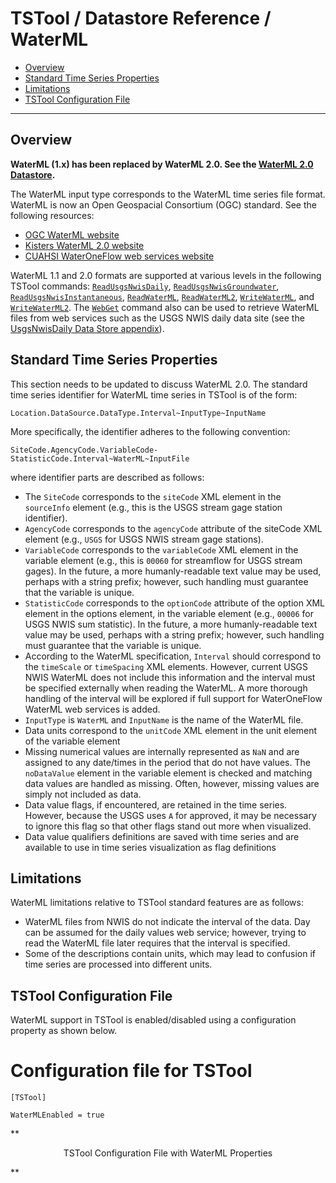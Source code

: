# TSTool / Datastore Reference / WaterML #

* [Overview](#overview)
* [Standard Time Series Properties](#standard-time-series-properties)
* [Limitations](#limitations)
* [TSTool Configuration File](#tstool-configuration-file)

--------------

## Overview ##

**WaterML (1.x) has been replaced by WaterML 2.0.  See the [WaterML 2.0 Datastore](../WaterML2/WaterML2.md).**

The WaterML input type corresponds to the WaterML time series file format.
WaterML is now an Open Geospacial Consortium (OGC) standard.  See the following resources:

* [OGC WaterML website](http://www.opengeospatial.org/standards/waterml)
* [Kisters WaterML 2.0 website](http://www.waterml2.org/)
* [CUAHSI WaterOneFlow web services website](http://his.cuahsi.org/wofws.html)

WaterML 1.1 and 2.0 formats are supported at various levels in the following TSTool commands:
[`ReadUsgsNwisDaily`](../../command-ref/ReadUsgsNwisDaily/ReadUsgsNwisDaily.md),
[`ReadUsgsNwisGroundwater`](../../command-ref/ReadUsgsNwisGroundwater/ReadUsgsNwisGroundwater.md),
[`ReadUsgsNwisInstantaneous`](../../command-ref/ReadUsgsNwisInstantaneous/ReadUsgsNwisInstantaneous.md),
[`ReadWaterML`](../../command-ref/ReadWaterML/ReadWaterML.md),
[`ReadWaterML2`](../../command-ref/ReadWaterML2/ReadWaterML2.md),
[`WriteWaterML`](../../command-ref/WriteWaterML/WriteWaterML.md),
and [`WriteWaterML2`](../../command-ref/WriteWaterML2/WriteWaterML2.md).
The [`WebGet`](../../command-ref/WebGet/WebGet.md) command also can be used to
retrieve WaterML files from web services such as the USGS NWIS daily data site (see the [UsgsNwisDaily Data Store appendix](../USGS-NWIS-Daily/USGS-NWIS-Daily.md)).

## Standard Time Series Properties ##

This section needs to be updated to discuss WaterML 2.0.
The standard time series identifier for WaterML time series in TSTool is of the form:

```
Location.DataSource.DataType.Interval~InputType~InputName
```

More specifically, the identifier adheres to the following convention:

```
SiteCode.AgencyCode.VariableCode-StatisticCode.Interval~WaterML~InputFile
```

where identifier parts are described as follows:

* The `SiteCode` corresponds to the `siteCode` XML element in the `sourceInfo` element (e.g., this is the USGS stream gage station identifier).
* `AgencyCode` corresponds to the `agencyCode` attribute of the siteCode XML element (e.g., `USGS` for USGS NWIS stream gage stations).
* `VariableCode` corresponds to the `variableCode` XML element in the variable element
(e.g., this is `00060` for streamflow for USGS stream gages).
In the future, a more humanly-readable text value may be used, perhaps with a string prefix;
however, such handling must guarantee that the variable is unique.
* `StatisticCode` corresponds to the `optionCode` attribute of the option XML element in the options element,
in the variable element (e.g., `00006` for USGS NWIS sum statistic).
In the future, a more humanly-readable text value may be used, perhaps with a string prefix;
however, such handling must guarantee that the variable is unique.
* According to the WaterML specification, `Interval` should correspond to the `timeScale` or `timeSpacing` XML elements.
However, current USGS NWIS WaterML does not include this information and the interval
must be specified externally when reading the WaterML.
A more thorough handling of the interval will be explored if full support for WaterOneFlow WaterML web services is added.
* `InputType` is `WaterML` and `InputName` is the name of the WaterML file.
* Data units correspond to the `unitCode` XML element in the unit element of the variable element
* Missing numerical values are internally represented as `NaN` and are
assigned to any date/times in the period that do not have values.
The `noDataValue` element in the variable element is checked
and matching data values are handled as missing.
Often, however, missing values are simply not included as data.
* Data value flags, if encountered, are retained in the time series.
However, because the USGS uses `A` for approved, it may be necessary to
ignore this flag so that other flags stand out more when visualized.
* Data value qualifiers definitions are saved with time series
and are available to use in time series visualization as flag definitions

## Limitations ##

WaterML limitations relative to TSTool standard features are as follows:

* WaterML files from NWIS do not indicate the interval of the data.
Day can be assumed for the daily values web service; however,
trying to read the WaterML file later requires that the interval is specified.
* Some of the descriptions contain units,
which may lead to confusion if time series are processed into different units.

## TSTool Configuration File ##

WaterML support in TSTool is enabled/disabled using a configuration property as shown below.

# Configuration file for TSTool

```
[TSTool]

WaterMLEnabled = true
```
**<p style="text-align: center;">
TSTool Configuration File with WaterML Properties
</p>**

